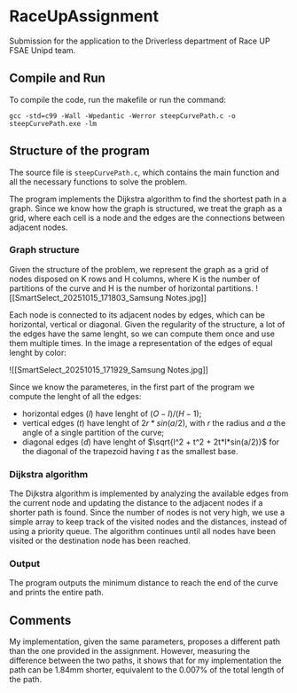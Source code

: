 # RaceUpAssignment
Submission for the application to the Driverless department of Race UP FSAE Unipd team.

## Compile and Run
To compile the code, run the makefile or run the command:
```
gcc -std=c99 -Wall -Wpedantic -Werror steepCurvePath.c -o steepCurvePath.exe -lm
```

## Structure of the program
The source file is `steepCurvePath.c`, which contains the main function and all the necessary functions to solve the problem.

The program implements the Dijkstra algorithm to find the shortest path in a graph.
Since we know how the graph is structured, we treat the graph as a grid, where each cell is a node and the edges are the connections between adjacent nodes.

### Graph structure
Given the structure of the problem, we represent the graph as a grid of nodes disposed on K rows and H columns, where K is the number of partitions of the curve and H is the number of horizontal partitions.
![[SmartSelect_20251015_171803_Samsung Notes.jpg]]

Each node is connected to its adjacent nodes by edges, which can be horizontal, vertical or diagonal.
Given the regularity of the structure, a lot of the edges have the same lenght, so we can compute them once and use them multiple times. In the image a representation of the edges of equal lenght by color:

![[SmartSelect_20251015_171929_Samsung Notes.jpg]]

Since we know the parameteres, in the first part of the program we compute the lenght of all the edges:
- horizontal edges ($l$) have lenght of $(O-I)/(H-1)$;
- vertical edges ($t$) have lenght of $2r*sin(a/2)$, with $r$ the radius and $a$ the angle of a single partition of the curve;
- diagonal edges ($d$) have lenght of $\sqrt{l^2 + t^2 + 2t*l*sin(a/2)}$ for the diagonal of the trapezoid having $t$ as the smallest base.

### Dijkstra algorithm
The Dijkstra algorithm is implemented by analyzing the available edges from the current node and updating the distance to the adjacent nodes if a shorter path is found. Since the number of nodes is not very high, we use a simple array to keep track of the visited nodes and the distances, instead of using a priority queue.
The algorithm continues until all nodes have been visited or the destination node has been reached.

### Output
The program outputs the minimum distance to reach the end of the curve and prints the entire path.

## Comments
My implementation, given the same parameters, proposes a different path than the one provided in the assignment. However, measuring the difference between the two paths, it shows that for my implementation the path can be 1.84mm shorter, equivalent to the 0.007% of the total length of the path.
